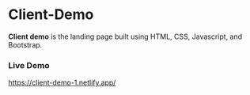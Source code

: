 # Client-Demo

**Client demo** is the landing page built using HTML, CSS, Javascript, and Bootstrap.

### Live Demo
https://client-demo-1.netlify.app/
